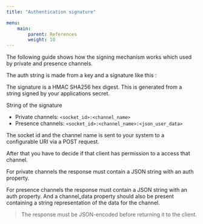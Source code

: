 ```yaml
---
title: "Authentication signature"

menu: 
    main:
        parent: References
        weight: 10
---
```

The following guide shows how the signing mechanism works which used by private and presence channels.

The auth string is made from a key and a signature like this <key>:<signature>

The signature is a HMAC SHA256 hex digest. This is generated from a string signed by your applications secret.

String of the signature

* Private channels: `<socket_id>:<channel_name>`
* Presence channels: `<socket_id>:<channel_name>:<json_user_data>`

The socket id and the channel name is sent to your system to a configurable URI via a POST request.

After that you have to decide if that client has permission to a access that channel.

For private channels the response must contain a JSON string with an auth property.

For presence channels the response must contain a JSON string with an auth property. And a channel_data property should also be present containing a string representation of the data for the channel.

> The response must be JSON-encoded before returning it to the client.
